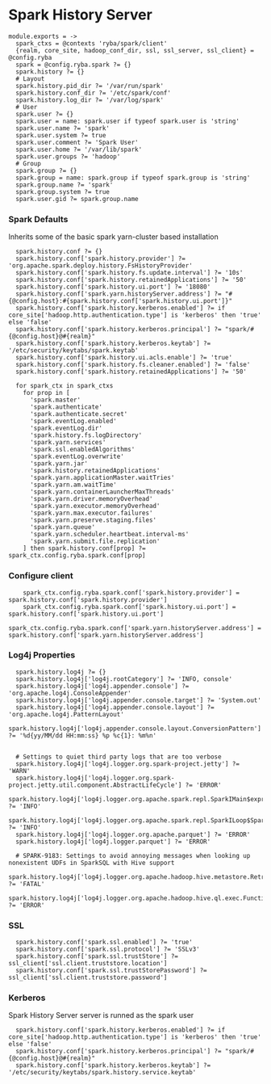 
# Spark History Server

    module.exports = ->
      spark_ctxs = @contexts 'ryba/spark/client'
      {realm, core_site, hadoop_conf_dir, ssl, ssl_server, ssl_client} = @config.ryba
      spark = @config.ryba.spark ?= {}
      spark.history ?= {}
      # Layout
      spark.history.pid_dir ?= '/var/run/spark'
      spark.history.conf_dir ?= '/etc/spark/conf'
      spark.history.log_dir ?= '/var/log/spark'
      # User
      spark.user ?= {}
      spark.user = name: spark.user if typeof spark.user is 'string'
      spark.user.name ?= 'spark'
      spark.user.system ?= true
      spark.user.comment ?= 'Spark User'
      spark.user.home ?= '/var/lib/spark'
      spark.user.groups ?= 'hadoop'
      # Group
      spark.group ?= {}
      spark.group = name: spark.group if typeof spark.group is 'string'
      spark.group.name ?= 'spark'
      spark.group.system ?= true
      spark.user.gid ?= spark.group.name

### Spark Defaults
Inherits some of the basic spark yarn-cluster based installation


      spark.history.conf ?= {}
      spark.history.conf['spark.history.provider'] ?= 'org.apache.spark.deploy.history.FsHistoryProvider'
      spark.history.conf['spark.history.fs.update.interval'] ?= '10s'
      spark.history.conf['spark.history.retainedApplications'] ?= '50'
      spark.history.conf['spark.history.ui.port'] ?= '18080'
      spark.history.conf['spark.yarn.historyServer.address'] ?= "#{@config.host}:#{spark.history.conf['spark.history.ui.port']}"
      spark.history.conf['spark.history.kerberos.enabled'] ?= if core_site['hadoop.http.authentication.type'] is 'kerberos' then 'true' else 'false'
      spark.history.conf['spark.history.kerberos.principal'] ?= "spark/#{@config.host}@#{realm}"
      spark.history.conf['spark.history.kerberos.keytab'] ?= '/etc/security/keytabs/spark.keytab'
      spark.history.conf['spark.history.ui.acls.enable'] ?= 'true'
      spark.history.conf['spark.history.fs.cleaner.enabled'] ?= 'false'
      spark.history.conf['spark.history.retainedApplications'] ?= '50'

      for spark_ctx in spark_ctxs
        for prop in [
          'spark.master'
          'spark.authenticate'
          'spark.authenticate.secret'
          'spark.eventLog.enabled'
          'spark.eventLog.dir'
          'spark.history.fs.logDirectory'
          'spark.yarn.services'
          'spark.ssl.enabledAlgorithms'
          'spark.eventLog.overwrite'
          'spark.yarn.jar'
          'spark.history.retainedApplications'
          'spark.yarn.applicationMaster.waitTries'
          'spark.yarn.am.waitTime'
          'spark.yarn.containerLauncherMaxThreads'
          'spark.yarn.driver.memoryOverhead'
          'spark.yarn.executor.memoryOverhead'
          'spark.yarn.max.executor.failures'
          'spark.yarn.preserve.staging.files'
          'spark.yarn.queue'
          'spark.yarn.scheduler.heartbeat.interval-ms'
          'spark.yarn.submit.file.replication'
        ] then spark.history.conf[prop] ?= spark_ctx.config.ryba.spark.conf[prop]

### Configure client


        spark_ctx.config.ryba.spark.conf['spark.history.provider'] = spark.history.conf['spark.history.provider']
        spark_ctx.config.ryba.spark.conf['spark.history.ui.port'] = spark.history.conf['spark.history.ui.port']
        spark_ctx.config.ryba.spark.conf['spark.yarn.historyServer.address'] = spark.history.conf['spark.yarn.historyServer.address']


### Log4j Properties

      spark.history.log4j ?= {}
      spark.history.log4j['log4j.rootCategory'] ?= 'INFO, console'
      spark.history.log4j['log4j.appender.console'] ?= 'org.apache.log4j.ConsoleAppender'
      spark.history.log4j['log4j.appender.console.target'] ?= 'System.out'
      spark.history.log4j['log4j.appender.console.layout'] ?= 'org.apache.log4j.PatternLayout'
      spark.history.log4j['log4j.appender.console.layout.ConversionPattern'] ?= '%d{yy/MM/dd HH:mm:ss} %p %c{1}: %m%n'


      # Settings to quiet third party logs that are too verbose
      spark.history.log4j['log4j.logger.org.spark-project.jetty'] ?= 'WARN'
      spark.history.log4j['log4j.logger.org.spark-project.jetty.util.component.AbstractLifeCycle'] ?= 'ERROR'
      spark.history.log4j['log4j.logger.org.apache.spark.repl.SparkIMain$exprTyper'] ?= 'INFO'
      spark.history.log4j['log4j.logger.org.apache.spark.repl.SparkILoop$SparkILoopInterpreter'] ?= 'INFO'
      spark.history.log4j['log4j.logger.org.apache.parquet'] ?= 'ERROR'
      spark.history.log4j['log4j.logger.parquet'] ?= 'ERROR'

      # SPARK-9183: Settings to avoid annoying messages when looking up nonexistent UDFs in SparkSQL with Hive support
      spark.history.log4j['log4j.logger.org.apache.hadoop.hive.metastore.RetryingHMSHandler'] ?= 'FATAL'
      spark.history.log4j['log4j.logger.org.apache.hadoop.hive.ql.exec.FunctionRegistry'] ?= 'ERROR'

### SSL

      spark.history.conf['spark.ssl.enabled'] ?= 'true'
      spark.history.conf['spark.ssl.protocol'] ?= 'SSLv3'
      spark.history.conf['spark.ssl.trustStore'] ?= ssl_client['ssl.client.truststore.location']
      spark.history.conf['spark.ssl.trustStorePassword'] ?= ssl_client['ssl.client.truststore.password']

### Kerberos
Spark History Server server is runned as the spark user

      spark.history.conf['spark.history.kerberos.enabled'] ?= if core_site['hadoop.http.authentication.type'] is 'kerberos' then 'true' else 'false'
      spark.history.conf['spark.history.kerberos.principal'] ?= "spark/#{@config.host}@#{realm}"
      spark.history.conf['spark.history.kerberos.keytab'] ?= '/etc/security/keytabs/spark.history.service.keytab'
